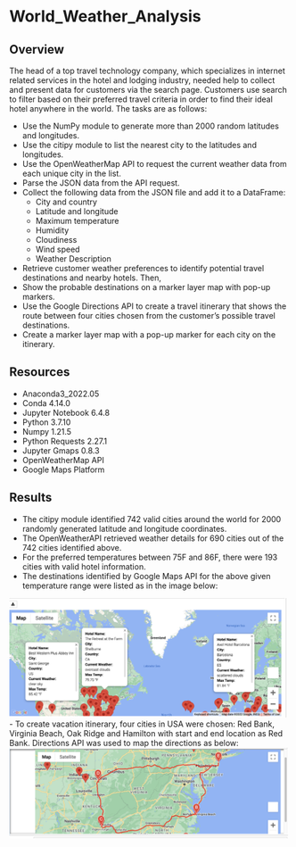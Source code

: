 # World_Weather_Analysis

## Overview

The head of a top travel technology company, which specializes in internet related services in the hotel and lodging industry, needed help to collect and present data for customers via the search page. Customers use search to filter based on their preferred travel criteria in order to find their ideal hotel anywhere in the world. The tasks are as follows:
- Use the NumPy module to generate more than 2000 random latitudes and longitudes.
- Use the citipy module to list the nearest city to the latitudes and longitudes.
- Use the OpenWeatherMap API to request the current weather data from each unique city in the list.
- Parse the JSON data from the API request.
- Collect the following data from the JSON file and add it to a DataFrame:
  - City and country
  - Latitude and longitude
  - Maximum temperature
  - Humidity
  - Cloudiness
  - Wind speed
  - Weather Description
- Retrieve customer weather preferences to identify potential travel destinations and nearby hotels. Then, 
- Show the probable destinations on a marker layer map with pop-up markers.
- Use the Google Directions API to create a travel itinerary that shows the route between four cities chosen from the customer’s possible travel destinations. 
- Create a marker layer map with a pop-up marker for each city on the itinerary.

## Resources

- Anaconda3_2022.05
- Conda 4.14.0
- Jupyter Notebook 6.4.8
- Python 3.7.10
- Numpy 1.21.5
- Python Requests 2.27.1
- Jupyter Gmaps 0.8.3
- OpenWeatherMap API
- Google Maps Platform

## Results
- The citipy module identified 742 valid cities around the world for 2000 randomly generated latitude and longitude coordinates.
- The OpenWeatherAPI retrieved weather details for 690 cities out of the 742 cities identified above.
- For the preferred temperatures between 75F and 86F, there were 193 cities with valid hotel information. 
- The destinations identified by Google Maps API for the above given temperature range were listed as in the image below:
<img src="Vacation_Search/WeatherPy_vacation_map.png" width="500"/> 
- To create vacation itinerary, four cities in USA were chosen: Red Bank, Virginia Beach, Oak Ridge and Hamilton with start and end location as Red Bank.
Directions API was used to map the directions as below:
<img src="Vacation_Itinerary/WeatherPy_travel_map.png" width="500"/> 
